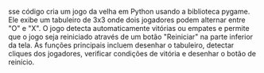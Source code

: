 sse código cria um jogo da velha em Python usando a biblioteca pygame. Ele exibe um tabuleiro de 3x3 onde dois jogadores podem alternar entre "O" e "X". O jogo detecta automaticamente vitórias ou empates e permite que o jogo seja reiniciado através de um botão "Reiniciar" na parte inferior da tela. As funções principais incluem desenhar o tabuleiro, detectar cliques dos jogadores, verificar condições de vitória e desenhar o botão de reinício.
